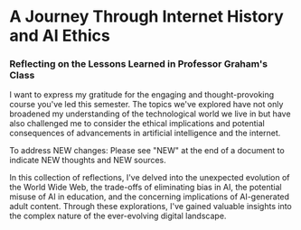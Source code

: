 # A Journey Through Internet History and AI Ethics
### Reflecting on the Lessons Learned in Professor Graham's Class

I want to express my gratitude for the engaging and thought-provoking course you've led this semester. The topics we've explored have not only broadened my understanding of the technological world we live in but have also challenged me to consider the ethical implications and potential consequences of advancements in artificial intelligence and the internet.

To address NEW changes:
Please see "NEW" at the end of a document to indicate NEW thoughts and NEW sources.

In this collection of reflections, I've delved into the unexpected evolution of the World Wide Web, the trade-offs of eliminating bias in AI, the potential misuse of AI in education, and the concerning implications of AI-generated adult content. Through these explorations, I've gained valuable insights into the complex nature of the ever-evolving digital landscape.
